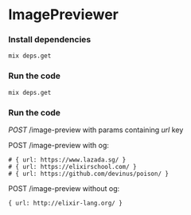 # ImagePreviewer

### Install dependencies
```
mix deps.get
```

### Run the code
```
mix deps.get
```

### Run the code
*POST* /image-preview with params containing *url* key

POST /image-preview with og:
```
# { url: https://www.lazada.sg/ }
# { url: https://elixirschool.com/ }
# { url: https://github.com/devinus/poison/ }
```


POST /image-preview without og:
```
{ url: http://elixir-lang.org/ }
```